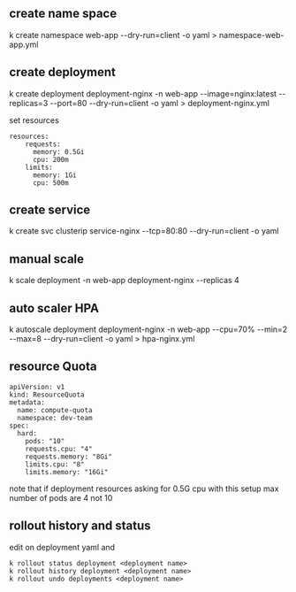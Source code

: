 ## create name space
k create namespace web-app --dry-run=client -o yaml > namespace-web-app.yml
## create deployment

k create deployment deployment-nginx -n web-app --image=nginx:latest --replicas=3 --port=80 --dry-run=client -o yaml > deployment-nginx.yml 

set resources
```
resources:
    requests:
      memory: 0.5Gi
      cpu: 200m
    limits:
      memory: 1Gi
      cpu: 500m
``` 

## create service

k create svc clusterip service-nginx --tcp=80:80 --dry-run=client -o yaml
## manual scale

k scale deployment -n web-app deployment-nginx --replicas 4

## auto scaler HPA 
k autoscale deployment deployment-nginx -n web-app --cpu=70% --min=2 --max=8 --dry-run=client -o yaml > hpa-nginx.yml

## resource Quota 
```
apiVersion: v1
kind: ResourceQuota
metadata:
  name: compute-quota
  namespace: dev-team
spec:
  hard:
    pods: "10"
    requests.cpu: "4"
    requests.memory: "8Gi"
    limits.cpu: "8"
    limits.memory: "16Gi"
``` 
note that if deployment resources asking for 0.5G cpu with this setup max number of pods are 4 not 10 
## rollout history and status 
edit on deployment yaml and 
```
k rollout status deployment <deployment name>
k rollout history deployment <deployment name>
k rollout undo deployments <deployment name>
